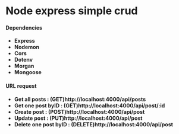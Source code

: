 # Node express simple crud

<h4><b>Dependencies<b></h4>
<ul>
    <li>Express</li>
    <li>Nodemon</li>
    <li>Cors</li>
    <li>Dotenv</li>
    <li>Morgan</li>
    <li>Mongoose</li>
</ul>


<h4><b>URL request<b></h4>
<ul>
    <li>Get all posts : (GET)http://localhost:4000/api/posts</li>
    <li>Get one post byID : (GET)http://localhost:4000/api/post/:id</li>
    <li>Create post : (POST)http://localhost:4000/api/post</li>
    <li>Update post : (PUT)http://localhost:4000/api/post</li>
    <li>Delete one post byID : (DELETE)http://localhost:4000/api/post</li>
</ul>

